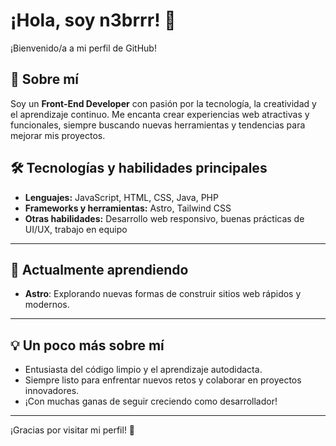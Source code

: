 # ¡Hola, soy n3brrr! 👋

¡Bienvenido/a a mi perfil de GitHub!

## 🚀 Sobre mí

Soy un **Front-End Developer** con pasión por la tecnología, la creatividad y el aprendizaje continuo. Me encanta crear experiencias web atractivas y funcionales, siempre buscando nuevas herramientas y tendencias para mejorar mis proyectos.

## 🛠️ Tecnologías y habilidades principales

- **Lenguajes:** JavaScript, HTML, CSS, Java, PHP
- **Frameworks y herramientas:** Astro, Tailwind CSS
- **Otras habilidades:** Desarrollo web responsivo, buenas prácticas de UI/UX, trabajo en equipo

---

## 🌱 Actualmente aprendiendo

- **Astro**: Explorando nuevas formas de construir sitios web rápidos y modernos.

---

## 💡 Un poco más sobre mí

- Entusiasta del código limpio y el aprendizaje autodidacta.
- Siempre listo para enfrentar nuevos retos y colaborar en proyectos innovadores.
- ¡Con muchas ganas de seguir creciendo como desarrollador!

---

<!-- Puedes agregar aquí tus redes sociales, portafolio o proyectos destacados si lo deseas -->

¡Gracias por visitar mi perfil! 🚀

